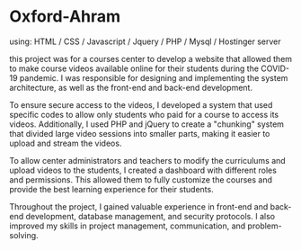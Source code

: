 # Oxford-Ahram
using: HTML / CSS / Javascript / Jquery / PHP / Mysql / Hostinger server

this project was for a courses center to develop a website that allowed them to make course videos available online for their students during the COVID-19 pandemic. I was responsible for designing and implementing the system architecture, as well as the front-end and back-end development.

To ensure secure access to the videos, I developed a system that used specific codes to allow only students who paid for a course to access its videos. Additionally, I used PHP and jQuery to create a "chunking" system that divided large video sessions into smaller parts, making it easier to upload and stream the videos.

To allow center administrators and teachers to modify the curriculums and upload videos to the students, I created a dashboard with different roles and permissions. This allowed them to fully customize the courses and provide the best learning experience for their students.

Throughout the project, I gained valuable experience in front-end and back-end development, database management, and security protocols. I also improved my skills in project management, communication, and problem-solving.

